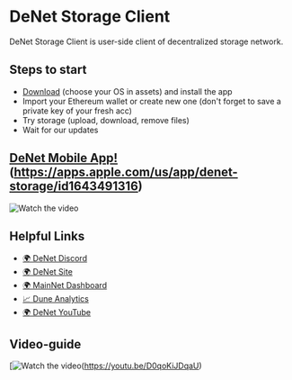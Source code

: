 # DeNet Storage Client

DeNet Storage Client is user-side client of decentralized storage network.

## Steps to start

- [Download](https://github.com/DeNetPRO/StorageProvider/releases/latest) (choose your OS in assets) and install the app
- Import your Ethereum wallet or create new one (don't forget to save a private key of your fresh acc)
- Try storage (upload, download, remove files)
- Wait for our updates

## [DeNet Mobile App!](https://i.ytimg.com/an_webp/v6Qq8-n7d18/mqdefault_6s.webp?du=3000&sqp=CMCmtp0G&rs=AOn4CLA6Ji_I2tzGQerftqTlf6tSioi2vw)(https://apps.apple.com/us/app/denet-storage/id1643491316)


![Watch the video](https://youtu.be/v6Qq8-n7d18)

## Helpful Links

- [🌍 DeNet Discord](https://discord.gg/Mt5ug7ds)
- [🌍 DeNet Site](https://denet.pro)
- [🌍 MainNet Dashboard](https://mainnet.dfile.tech)
- [📈 Dune Analytics](https://dune.com/djdeniro/storageprotocol-v2)
- [🌍 DeNet YouTube](https://www.youtube.com/channel/UCeCxt3tYbtSkJvaznNjQimQ)

## Video-guide
[![Watch the video](https://img.youtube.com/vi/D0qoKiJDqaU/hqdefault.jpg)(https://youtu.be/D0qoKiJDqaU)


